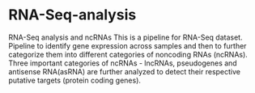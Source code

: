 # RNA-Seq-analysis
RNA-Seq analysis and ncRNAs
This is a pipeline for RNA-Seq dataset. Pipeline to identify gene expression across samples and then to further categorize them into different categories of noncoding RNAs (ncRNAs). Three important categories of ncRNAs - lncRNAs, pseudogenes and antisense RNA(asRNA) are further analyzed to detect their respective putative targets (protein coding genes).
